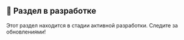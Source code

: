 
## 🚧 Раздел в разработке

Этот раздел находится в стадии активной разработки. Следите за обновлениями!
